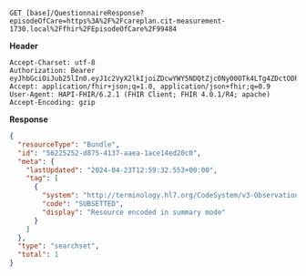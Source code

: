 `GET [base]/QuestionnaireResponse?episodeOfCare=https%3A%2F%2Fcareplan.cit-measurement-1730.local%2Ffhir%2FEpisodeOfCare%2F99484`

__Header__
```
Accept-Charset: utf-8
Authorization: Bearer eyJhbGciOiJub25lIn0.eyJ1c2VyX2lkIjoiZDcwYWY5NDQtZjc0Ny00OTk4LTg4ZDctODhjMDlmYWY0NWExIiwicmVhbG1fYWNjZXNzIjp7InJvbGVzIjpbIk1lZGlhLnNlYXJjaCIsIlF1ZXN0aW9ubmFpcmVSZXNwb25zZS5zZWFyY2giLCJPYnNlcnZhdGlvbi5zZWFyY2giXX0sInVzZXJfdHlwZSI6IlNZU1RFTSJ9.
Accept: application/fhir+json;q=1.0, application/json+fhir;q=0.9
User-Agent: HAPI-FHIR/6.2.1 (FHIR Client; FHIR 4.0.1/R4; apache)
Accept-Encoding: gzip
```



__Response__
```json
{
  "resourceType": "Bundle",
  "id": "56225252-d875-4137-aaea-1ace14ed20c0",
  "meta": {
    "lastUpdated": "2024-04-23T12:59:32.553+00:00",
    "tag": [
      {
        "system": "http://terminology.hl7.org/CodeSystem/v3-ObservationValue",
        "code": "SUBSETTED",
        "display": "Resource encoded in summary mode"
      }
    ]
  },
  "type": "searchset",
  "total": 1
}
```